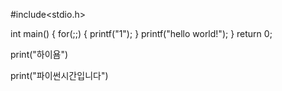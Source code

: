 #include<stdio.h>

int main()
{
for(;;) {
  printf("1");
}
printf("hello world!");
}
return 0;

print("하이욤")

print("파이썬시간입니다")
